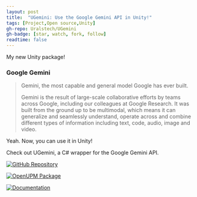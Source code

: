 ```yaml
---
layout: post
title:  "UGemini: Use the Google Gemini API in Unity!"
tags: [Project,Open source,Unity]
gh-repo: Uralstech/UGemini
gh-badge: [star, watch, fork, follow]
readtime: false
---
```


My new Unity package!
<!--more-->

### Google Gemini

> Gemini, the most capable and general model Google has ever built.
>
> Gemini is the result of large-scale collaborative efforts by teams across Google, including our colleagues at Google Research.
> It was built from the ground up to be multimodal, which means it can generalize and seamlessly understand, operate across and combine different types of information including text, code, audio, image and video.

Yeah. Now, you can use it in Unity!

Check out UGemini, a C# wrapper for the Google Gemini API.

[![GitHub Repository](https://img.shields.io/badge/GitHub_Repository-black?style=for-the-badge&logo=github&color=FFFFFF&logoColor=000000)](https://github.com/Uralstech/UGemini)

[![OpenUPM Package](https://img.shields.io/badge/OpenUPM_Package-black?style=for-the-badge&color=0096FF&logoColor=000000)](https://openupm.com/packages/com.uralstech.ugemini/)

[![Documentation](https://img.shields.io/badge/Documentation-black?style=for-the-badge&logo=github&color=FFFFFF&logoColor=000000)](https://github.com/Uralstech/UGemini/blob/master/UGemini/Packages/com.uralstech.ugemini/Documentation~/README.md)